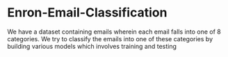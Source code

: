 # Enron-Email-Classification
We have a dataset containing emails wherein each email falls into one of 8 categories. We try to classify the emails into one of these categories by building various models which involves training and testing
